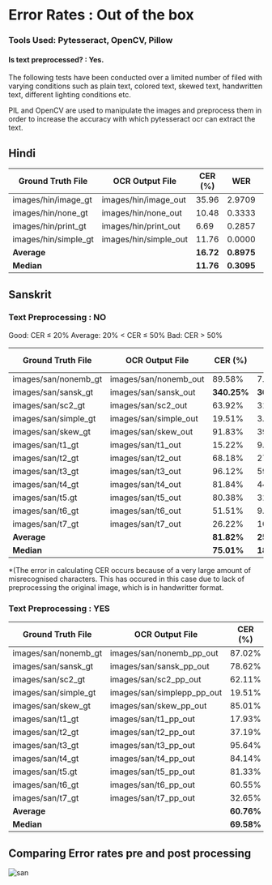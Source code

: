 # Error Rates : Out of the box

### Tools Used: Pytesseract, OpenCV, Pillow
#### Is text preprocessed? : Yes.

The following tests have been conducted over a limited number of filed with varying conditions such as plain text, colored text, skewed text,
handwritten text, different lighting conditions etc.

PIL and OpenCV are used to manipulate the images and preprocess them in order to increase the accuracy with which pytesseract ocr
can extract the text.


## Hindi


| **Ground Truth File**   | **OCR Output File**   | **CER (%)** | **WER**  | **Classification** |
|-------------------------|------------------------|-------------|----------|---------------------|
| images/hin/image_gt     | images/hin/image_out   | 35.96       | 2.9709   | Average             |
| images/hin/none_gt      | images/hin/none_out    | 10.48       | 0.3333   | Good                |
| images/hin/print_gt     | images/hin/print_out   |  6.69       | 0.2857   | Good                |
| images/hin/simple_gt    | images/hin/simple_out  | 11.76       | 0.0000   | Good                |
| **Average**             |                        | **16.72**   | **0.8975** |                     |
| **Median**              |                        | **11.76**   | **0.3095** |                     |




## Sanskrit

### Text Preprocessing : NO

Good: CER ≤ 20%
Average: 20% < CER ≤ 50%
Bad: CER > 50%


| Ground Truth File      | OCR Output File       | CER (%)    | WER         | CER Category |
|------------------------|------------------------|------------|-------------|--------------|
| images/san/nonemb_gt   | images/san/nonemb_out  | 89.58%     | 7.6693      | Bad          |
| images/san/sansk_gt    | images/san/sansk_out   | **340.25%**| **30.0000** | Bad          |
| images/san/sc2_gt      | images/san/sc2_out     | 63.92%     | 31.0000     | Bad          |
| images/san/simple_gt   | images/san/simple_out  | 19.51%     | 3.2000      | Good         |
| images/san/skew_gt     | images/san/skew_out    | 91.83%     | 39.9091     | Bad          |
| images/san/t1_gt       | images/san/t1_out      | 15.22%     | 9.3333      | Good         |
| images/san/t2_gt       | images/san/t2_out      | 68.18%     | 27.0000     | Bad          |
| images/san/t3_gt       | images/san/t3_out      | 96.12%     | 59.5000     | Bad          |
| images/san/t4_gt       | images/san/t4_out      | 81.84%     | 44.1250     | Bad          |
| images/san/t5.gt       | images/san/t5_out      | 80.38%     | 31.6250     | Bad          |
| images/san/t6_gt       | images/san/t6_out      | 51.51%     | 9.8889      | Bad          |
| images/san/t7_gt       | images/san/t7_out      | 26.22%     | 10.5294     | Average      |
| **Average**            |                        | **81.82%** | **25.8128** |              |
| **Median**             |                        | **75.01%** | **18.7647** |              |


*(The error in calculating CER occurs because of a very large amount of misrecognised characters. This has occured in this case due to lack of
preprocessing the original image, which is in handwritter format.



### Text Preprocessing : YES

| Ground Truth File      | OCR Output File         | CER (%)   | WER         | CER Category |
|------------------------|--------------------------|-----------|-------------|--------------|
| images/san/nonemb_gt   | images/san/nonemb_pp_out | 87.02%    | 7.4488      | Bad          |
| images/san/sansk_gt    | images/san/sansk_pp_out  | 78.62%    | 6.8333      | Bad          |
| images/san/sc2_gt      | images/san/sc2_pp_out    | 62.11%    | 30.1250     | Bad          |
| images/san/simple_gt   | images/san/simplepp_pp_out | 19.51%   | 3.0000      | Good         |
| images/san/skew_gt     | images/san/skew_pp_out   | 85.01%    | 36.9091     | Bad          |
| images/san/t1_gt       | images/san/t1_pp_out     | 17.93%    | 11.0000     | Good         |
| images/san/t2_gt       | images/san/t2_pp_out     | 37.19%    | 15.0000     | Average      |
| images/san/t3_gt       | images/san/t3_pp_out     | 95.64%    | 59.0500     | Bad          |
| images/san/t4_gt       | images/san/t4_pp_out     | 84.14%    | 45.2500     | Bad          |
| images/san/t5.gt       | images/san/t5_pp_out     | 81.33%    | 31.8750     | Bad          |
| images/san/t6_gt       | images/san/t6_pp_out     | 60.55%    | 11.7222     | Bad          |
| images/san/t7_gt       | images/san/t7_pp_out     | 32.65%    | 13.2353     | Average      |
| **Average**            |                          | **60.76%**| **23.3095** |              |
| **Median**             |                          | **69.58%**| **15.0000** |              |


## Comparing Error rates pre and post processing


![san](https://github.com/user-attachments/assets/d825dc86-da8e-46cd-91a7-b18ed33aa4d7)


